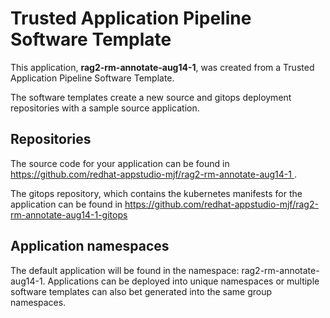 # Trusted Application Pipeline Software Template

This application, **rag2-rm-annotate-aug14-1**, was created from a Trusted Application Pipeline Software Template.

The software templates create a new source and gitops deployment repositories with a sample source application. 

## Repositories

The source code for your application can be found in [https://github.com/redhat-appstudio-mjf/rag2-rm-annotate-aug14-1 ](https://github.com/redhat-appstudio-mjf/rag2-rm-annotate-aug14-1 ).
 
The gitops repository, which contains the kubernetes manifests for the application can be found in 
[https://github.com/redhat-appstudio-mjf/rag2-rm-annotate-aug14-1-gitops ](https://github.com/redhat-appstudio-mjf/rag2-rm-annotate-aug14-1-gitops ) 

## Application namespaces 

The default application will be found in the namespace: rag2-rm-annotate-aug14-1. Applications can be deployed into unique namespaces or multiple software templates can also bet generated into the same group namespaces.  